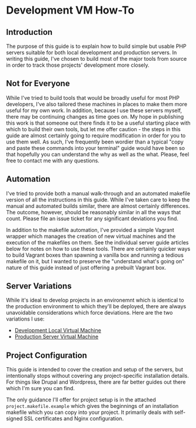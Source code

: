 # Development VM How-To

## Introduction
The purpose of this guide is to explain how to build simple but usable PHP servers suitable for both local development and production servers.  In writing this guide, I've chosen to build most of the major tools from source in order to track those projects' development more closely.

## Not for Everyone
While I've tried to build tools that would be broadly useful for most PHP developers, I've also tailored these machines in places to make them more useful for my own work.  In addition, because I use these servers myself, there may be continuing changes as time goes on.  My hope in publishing this work is that someone out there finds it to be a useful starting place with which to build their own tools, but let me offer caution - the steps in this guide are almost certainly going to require modification in order for you to use them well.  As such, I've frequently been wordier than a typical "copy and paste these commands into your terminal" guide would have been so that hopefully you can understand the why as well as the what.  Please, feel free to contact me with any questions.

## Automation
I've tried to provide both a manual walk-through and an automated makefile version of all the instructions in this guide.  While I've taken care to keep the manual and automated builds similar, there are almost certainly differences.  The outcome, however, should be reasonably similar in all the ways that count.  Please file an issue ticket for any significant deviations you find.

In addition to the makefile automation, I've provided a simple Vagrant wrapper which manages the creation of new virtual machines and the execution of the makefiles on them.  See the individual server guide articles below for notes on how to use these tools.  There are certainly quicker ways to build Vagrant boxes than spawning a vanilla box and running a tedious makefile on it, but I wanted to preserve the "understand what's going on" nature of this guide instead of just offering a prebuilt Vagrant box.

## Server Variations
While it's ideal to develop projects in an environemnt which is identical to the production environment to which they'll be deployed, there are always unavoidable considerations which force deviations.  Here are the two variations I use:
- [Development Local Virtual Machine](docs/development_vm.md)
- [Production Server Virtual Machine](docs/production_vm.md)

## Project Configuration
This guide is intended to cover the creation and setup of the servers, but intentionally stops without covering any project-specific installation details.  For things like Drupal and Wordpress, there are far better guides out there which I'm sure you can find.

The only guidance I'll offer for project setup is in the attached `project.makefile.example` which gives the beginnings of an installation makefile which you can copy into your project.  It primarily deals with self-signed SSL certificates and Nginx configuration.
